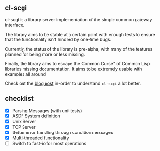 ## cl-scgi
cl-scgi is a library server implementation of the simple common gateway interface.

The library aims to be stable at a certain point with enough tests to ensure that the functionality isn't hindred by one-time bugs. 

Currently, the status of the library is pre-alpha, with many of the features planned for being more or less missing.

Finally, the library aims to escape the Common Curse™ of Common Lisp libraries missing documentation. It aims to be extremely usable with examples all around.

Check out the [blog post](https://lemondev.xyz/posts/cl-scgi-scgi-in-common-lisp/) in-order to understand `cl-scgi` a lot better.

## checklist
- [x] Parsing Messages (with unit tests)
- [x] ASDF System definition
- [x] Unix Server
- [x] TCP Server
- [x] Better error handling through condition messages
- [x] Multi-threaded functionality
- [ ] Switch to fast-io for most operations
